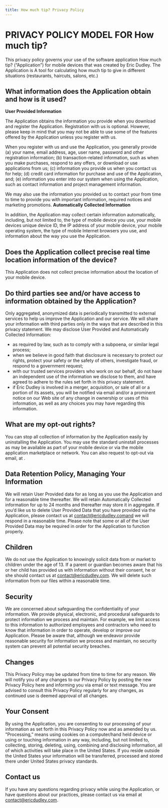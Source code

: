 ```yaml
---
title: How much tip? Privacy Policy
---
```


# PRIVACY POLICY MODEL FOR How much tip?

This privacy policy governs your use of the software application How much tip? (“Application”) for mobile devices
that was created by Eric Dudley. The Application is A tool for calculating how much tip to give
in
different situations (restaurants, haircuts, salons, etc.)

## What information does the Application obtain and how is it used?

**User Provided Information**

The Application obtains the information you provide when you download and register the
Application. Registration
with us is optional. However, please keep in mind that you may not be able to use some of the features offered
by
the Application unless you register with us.

When you register with us and use the Application, you generally provide (a) your name, email address, age,
user
name, password and other registration information; (b) transaction-related information, such as when you make
purchases, respond to any offers, or download or use applications from us; (c) information you provide us when
you
contact us for help; (d) credit card information for purchase and use of the Application, and; (e) information
you
enter into our system when using the Application, such as contact information and project management
information.

We may also use the information you provided us to contact your from time to time to provide you with important
information, required notices and marketing promotions.
<strong>Automatically Collected Information</strong>

In addition, the Application may collect certain information automatically, including, but not limited to, the
type
of mobile device you use, your mobile devices unique device ID, the IP address of your mobile device, your
mobile
operating system, the type of mobile Internet browsers you use, and information about the way you use the
Application.

##

## Does the Application collect precise real time location information of the device?

This Application does not collect precise information about the location of your mobile device.

## Do third parties see and/or have access to information obtained by the Application?

Only aggregated, anonymized data is periodically transmitted to external services to help us improve the
Application
and our service. We will share your information with third parties only in the ways that are described in
this
privacy statement.
We may disclose User Provided and Automatically Collected Information:

<ul>
    <li>
        as required by law, such as to comply with a subpoena, or similar legal process;
    </li>
    <li>
        when we believe in good faith that disclosure is necessary to protect our rights, protect your safety or
            the
            safety of others, investigate fraud, or respond to a government request;
    </li>
    <li>
        with our trusted services providers who work on our behalf, do not have an independent use of the
            information we disclose to them, and have agreed to adhere to the rules set forth in this privacy
            statement.
    </li>
    <li>
        if Eric Dudley is involved in a merger, acquisition, or sale of all or a portion of its
            assets, you will be notified via email and/or a prominent notice on our Web site of any change in
            ownership
            or uses of this information, as well as any choices you may have regarding this information.
    </li>
</ul>

## What are my opt-out rights?

You can stop all collection of information by the Application easily by uninstalling the Application. You may use
the
standard uninstall processes as may be available as part of your mobile device or via the mobile application
marketplace or network. You can also request to opt-out via email, at .

## <strong>Data Retention Policy, Managing Your Information</strong>

We will retain User Provided data for as long as you use the Application and for a reasonable time thereafter. We
will retain Automatically Collected information for up to 24 months and thereafter may store it in
aggregate.
If you’d like us to delete User Provided Data that you have provided via the Application, please contact us
at contact@ericdudley.comand we will respond in a reasonable time. Please note that some or all of the User
Provided Data may be required in order for the Application to function properly.

## <strong>Children</strong>

We do not use the Application to knowingly solicit data from or market to children under the age of 13. If a
parent
or guardian becomes aware that his or her child has provided us with information without their consent, he or
she
should contact us at contact@ericdudley.com. We will delete such information from our files within a
reasonable
time.

##

## <strong>Security</strong>

We are concerned about safeguarding the confidentiality of your information. We provide physical, electronic, and
procedural safeguards to protect information we process and maintain. For example, we limit access to this
information to authorized employees and contractors who need to know that information in order to operate,
develop
or improve our Application. Please be aware that, although we endeavor provide reasonable security for
information
we process and maintain, no security system can prevent all potential security breaches.

## <strong>Changes</strong>

This Privacy Policy may be updated from time to time for any reason. We will notify you of any changes to our
Privacy
Policy by posting the new Privacy Policy here and informing you via email or text message. You
are
advised to consult this Privacy Policy regularly for any changes, as continued use is deemed approval of all
changes.

## <strong>Your Consent</strong>

By using the Application, you are consenting to our processing of your information as set forth in this Privacy
Policy now and as amended by us. &quot;Processing,” means using cookies on a computer/hand held device or using
or
touching information in any way, including, but not limited to, collecting, storing, deleting, using, combining
and
disclosing information, all of which activities will take place in the United States. If you reside outside the
United States your information will be transferred, processed and stored there under United
States privacy
standards.

## Contact us

If you have any questions regarding privacy while using the Application, or have questions about our practices,
please contact us via email at contact@ericdudley.com.
